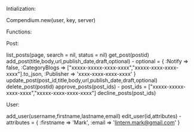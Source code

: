 Intialization:

Compendium.new(user, key, server)

Functions:

Post:

list_posts(page, search = nil, status = nil)
get_post(postid)
add_post(title,body,url,publish_date,draft,optional) - optional = { :Notify => false, :CategoryBlogs => ["xxxxx-xxxxx-xxxx-xxxx","xxxxx-xxxx-xxxx-xxxx"].to_json, :Publisher => 'xxxx-xxxx-xxxx-xxxx' }
update_post(post_id,title,body,url,publish_date,draft,optional)
delete_post(postid)
approve_posts(post_ids) - post_ids = ["xxxxx-xxxxx-xxxx-xxxx","xxxxx-xxxx-xxxx-xxxx"]
decline_posts(post_ids)

User:

add_user(username,firstname,lastname,email)
edit_user(id,attributes) - attributes = { :firstname => 'Mark', :email => 'lintern.mark@gmail.com' }
